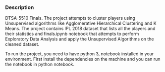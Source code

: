 ### Description 
DTSA-5510 Finals. The project attempts to cluster players using Unsupervised algorithms like Agglomerative Hierarchical Clustering and K Means.
The project contains IPL 2018 dataset that lists all the players and their statistics and finals.ipynb notebook that attempts to perform Exploratory Data Analysis and apply the Unsupervised Algorithms on the cleaned dataset.

To run the project, you need to have python 3, notebook installed in your environment. 
First install the dependencies on the machine and you can run the notebook in python notebook.
